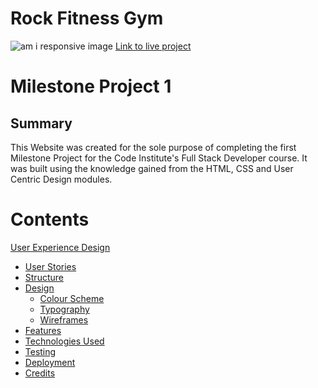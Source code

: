 # Rock Fitness Gym
![am i responsive image](responsive-image.png "Responsive Image")
[Link to live project]()
# Milestone Project 1
## Summary
This Website was created for the sole purpose of completing the first Milestone Project for the Code Institute's Full Stack Developer course. 
It was built using the knowledge gained from the HTML, CSS and User Centric Design modules.
# Contents
[User Experience Design](#User-Experience-Design)
 * [User Stories](#User-Stories)
 * [Structure](#Structure)
 * [Design](#Design)
    * [Colour Scheme](#Colour-Scheme)
    * [Typography](#Typography)
    * [Wireframes](#Wireframes)
* [Features](#Features)
* [Technologies Used](#Technologies-Used)
* [Testing](#Testing)
* [Deployment](#Deployment)
* [Credits](#Credits)



